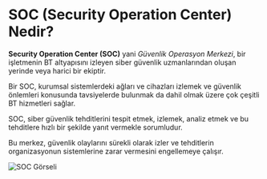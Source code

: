 # SOC (Security Operation Center) Nedir?


**Security Operation Center (SOC)** yani *Güvenlik Operasyon Merkezi*, bir işletmenin BT altyapısını izleyen siber güvenlik uzmanlarından oluşan yerinde veya harici bir ekiptir.  

Bir SOC, kurumsal sistemlerdeki ağları ve cihazları izlemek ve güvenlik önlemleri konusunda tavsiyelerde bulunmak da dahil olmak üzere çok çeşitli BT hizmetleri sağlar.  

SOC, siber güvenlik tehditlerini tespit etmek, izlemek, analiz etmek ve bu tehditlere hızlı bir şekilde yanıt vermekle sorumludur.  

Bu merkez, güvenlik olaylarını sürekli olarak izler ve tehditlerin organizasyonun sistemlerine zarar vermesini engellemeye çalışır.

![SOC Görseli](https://raw.githubusercontent.com/kullanici-adi/repo-adi/main/images/soc-gorsel.png)
